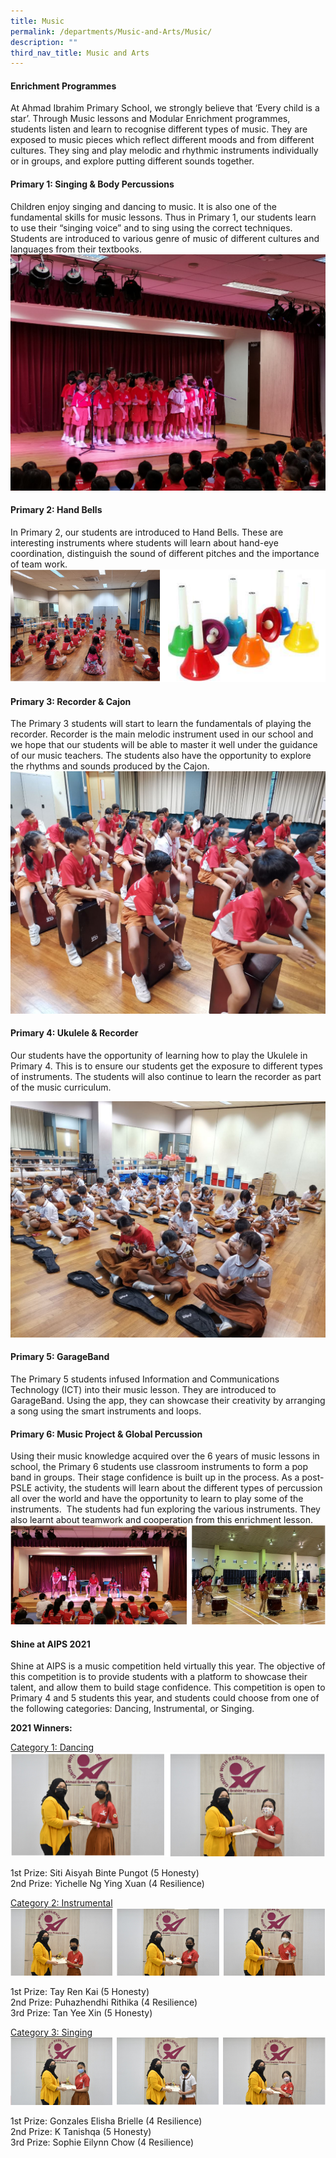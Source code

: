 ```yaml
---
title: Music
permalink: /departments/Music-and-Arts/Music/
description: ""
third_nav_title: Music and Arts
---
```

#### Enrichment Programmes

At Ahmad Ibrahim Primary School, we strongly believe that ‘Every child is a star’. Through Music lessons and Modular Enrichment programmes, students listen and learn to recognise different types of music. They are exposed to music pieces which reflect different moods and from different cultures. They sing and play melodic and rhythmic instruments individually or in groups, and explore putting different sounds together.

#### Primary 1: Singing &amp; Body Percussions

Children enjoy singing and dancing to music. It is also one of the fundamental skills for music lessons. Thus in Primary 1, our students learn to use their “singing voice” and to sing using the correct techniques. Students are introduced to various genre of music of different cultures and languages from their textbooks.
<img src="/images/p1.jpg" alt="Primary 1: Singing &amp; Body Percussions">

#### Primary 2: Hand Bells
	
In Primary 2, our students are introduced to Hand Bells. These are interesting instruments where students will learn about hand-eye coordination, distinguish the sound of different pitches and the importance of team work.
<img src="/images/p2.png" alt="Primary 2: Hand Bells">

#### Primary 3: Recorder &amp; Cajon
	
The Primary 3 students will start to learn the fundamentals of playing the recorder. Recorder is the main melodic instrument used in our school and we hope that our students will be able to master it well under the guidance of our music teachers. The students also have the opportunity to explore the rhythms and sounds produced by the Cajon.
<img src="/images/p3.jpg" alt="Primary 3: Recorder &amp; Cajon">

#### Primary 4: Ukulele &amp; Recorder

Our students have the opportunity of learning how to play the Ukulele in Primary 4. This is to ensure our students get the exposure to different types of instruments. The students will also continue to learn the recorder as part of the music curriculum.
	
<img src="/images/p4.jpg" alt="Primary 4: Ukulele &amp; Recorder">

#### Primary 5: GarageBand
	
The Primary 5 students infused Information and Communications Technology (ICT) into their music lesson. They are introduced to GarageBand. Using the app, they can showcase their creativity by arranging a song using the smart instruments and loops.
	
#### Primary 6: Music Project &amp; Global Percussion

Using their music knowledge acquired over the 6 years of music lessons in school, the Primary 6 students use classroom instruments to form a pop band in groups. Their stage confidence is built up in the process.
As a post-PSLE activity, the students will learn about the different types of percussion all over the world and have the opportunity to learn to play some of the instruments. 
The students had fun exploring the various instruments. They also learnt about teamwork and cooperation from this enrichment lesson.
<img src="/images/p6.png" alt="Primary 6: Music Project &amp; Global Percussion">
	
#### Shine at AIPS 2021
	
Shine at AIPS is a music competition held virtually this year. The objective of this competition is to provide students with a platform to showcase their talent, and allow them to build stage confidence. This competition is open to Primary 4 and 5 students this year, and students could choose from one of the following categories: Dancing, Instrumental, or Singing.

**2021 Winners:**

<u>Category 1: Dancing</u>
<img src="/images/cat1%20dancing.png" alt="Category 1: Dancing">

1st Prize: Siti Aisyah Binte Pungot (5 Honesty)<br>
2nd Prize: Yichelle Ng Ying Xuan (4 Resilience)

<u>Category 2: Instrumental</u>
<img src="/images/cat2%20instru.png" alt="Category 2: Instrumental">

1st Prize: Tay Ren Kai (5 Honesty)<br>
2nd Prize: Puhazhendhi Rithika (4 Resilience)<br>
3rd Prize: Tan Yee Xin (5 Honesty)<br>

<u>Category 3: Singing</u>
<img src="/images/cat3%20sing.png" alt="Category 3: Singing">

1st Prize: Gonzales Elisha Brielle (4 Resilience)<br>
2nd Prize: K Tanishqa (5 Honesty)<br>
3rd Prize: Sophie Eilynn Chow (4 Resilience)